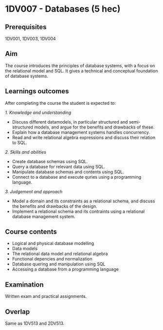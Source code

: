 # 1DV007 - Databases (5 hec)

## Prerequisites

1DV001, 1DV003, 1DV004

## Aim

The course introduces the principles of database systems, with a focus on the relational model and SQL. It gives a technical and conceptual foundation of database systems.

## Learnings outcomes

After completing the course the student is expected to:

*1. Knowledge and understanding*

- Discuss different datamodels, in particular structured and semi-structured models, and argue for the benefits and drawbacks of these.
- Explain how a database management systems handles concurrency.
- Read and write relational algebra expressions and discuss their relation to SQL.

*2.	Skills and abilities*

- Create database schemas using SQL.
- Query a database for relevant data using SQL.
- Manipulate database schemas and contents using SQL.
- Connect to a database and execute quries using a programming language.

*3.	Judgement and approach*

- Model a domain and its constraints as a relational schema, and discuss the benefits and drawbacks of the design.
- Implement a relational schema and its contraints using a relational database management system.

## Course contents

- Logical and physical database modelling
- Data models
- The relational data model and relational algebra
- Functional depencies and normalization
- Database quering and manipulation using SQL
- Accessing a database from a programming language

## Examination

Written exam and practical assignments.

## Overlap

Same as 1DV513 and 2DV513.